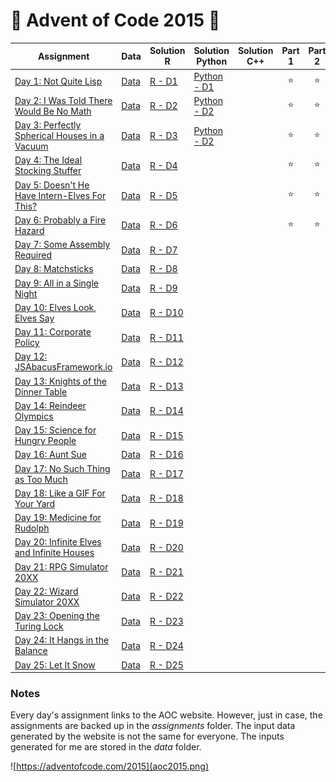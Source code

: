 # 🎄 Advent of Code 2015 🎁

| Assignment | Data | Solution R | Solution Python | Solution C++ | Part 1 | Part 2 |
|-------|---|---|---|---|:-:|:-:|
| [Day 1: Not Quite Lisp](https://adventofcode.com/2015/day/1) | [Data](data/day01.txt) | [R - D1](solutionsR/day01.R) | [Python - D1](solutionsPython/day01.py) |   | ⭐ | ⭐ |
| [Day 2: I Was Told There Would Be No Math](https://adventofcode.com/2015/day/2) | [Data](data/day02.txt) | [R - D2](solutionsR/day02.R) | [Python - D2](solutionsPython/day02.py) |   | ⭐ | ⭐ |
| [Day 3: Perfectly Spherical Houses in a Vacuum](https://adventofcode.com/2015/day/3) | [Data](data/day03.txt) | [R - D3](solutionsR/day03.R)  | [Python - D2](solutionsPython/day03.py) |   | ⭐ | ⭐ |
| [Day 4: The Ideal Stocking Stuffer](https://adventofcode.com/2015/day/4) | [Data](data/day04.txt) | [R - D4](solutionsR/day04.R)  |   |   | ⭐ | ⭐ |
| [Day 5: Doesn't He Have Intern-Elves For This?](https://adventofcode.com/2015/day/5) | [Data](data/day05.txt) | [R - D5](solutionsR/day05.R) |   |   | ⭐ | ⭐ |
| [Day 6: Probably a Fire Hazard](https://adventofcode.com/2015/day/6) | [Data](data/day06.txt) | [R - D6](solutionsR/day06.R) |   |   | ⭐ | ⭐ |
| [Day 7: Some Assembly Required](https://adventofcode.com/2015/day/7) | [Data](data/day07.txt) | [R - D7](solutionsR/day07.R) |   |   |   |   |
| [Day 8: Matchsticks](https://adventofcode.com/2015/day/8) | [Data](data/day08.txt) | [R - D8](solutionsR/day08.R) |   |   |   |   |
| [Day 9: All in a Single Night](https://adventofcode.com/2015/day/9) | [Data](data/day09.txt) | [R - D9](solutionsR/day09.R) |   |   |   |   |
| [Day 10: Elves Look, Elves Say](https://adventofcode.com/2015/day/10) | [Data](data/day10.txt) | [R - D10](solutionsR/day10.R) |   |   |   |   |
| [Day 11: Corporate Policy](https://adventofcode.com/2015/day/11) | [Data](data/day11.txt) | [R - D11](solutionsR/day11.R) |   |   |   |   |
| [Day 12: JSAbacusFramework.io](https://adventofcode.com/2015/day/12) | [Data](data/day12.txt) | [R - D12](solutionsR/day12.R) |   |   |   |   |
| [Day 13: Knights of the Dinner Table](https://adventofcode.com/2015/day/13) | [Data](data/day13.txt) | [R - D13](solutionsR/day13.R) |   |   |   |   |
| [Day 14: Reindeer Olympics](https://adventofcode.com/2015/day/14) | [Data](data/day14.txt) | [R - D14](solutionsR/day14.R) |   |   |   |   |
| [Day 15: Science for Hungry People](https://adventofcode.com/2015/day/15) | [Data](data/day15.txt) | [R - D15](solutionsR/day15.R) |   |   |   |   |
| [Day 16: Aunt Sue](https://adventofcode.com/2015/day/16) | [Data](data/day16.txt) | [R - D16](solutionsR/day16.R) |   |   |   |   |
| [Day 17: No Such Thing as Too Much](https://adventofcode.com/2015/day/17) | [Data](data/day17.txt) | [R - D17](solutionsR/day17.R) |   |   |   |   |
| [Day 18: Like a GIF For Your Yard](https://adventofcode.com/2015/day/18) | [Data](data/day18.txt) | [R - D18](solutionsR/day18.R) |   |   |   |   |
| [Day 19: Medicine for Rudolph](https://adventofcode.com/2015/day/19) | [Data](data/day19.txt) | [R - D19](solutionsR/day19.R) |   |   |   |   |
| [Day 20: Infinite Elves and Infinite Houses](https://adventofcode.com/2015/day/20) | [Data](data/day20.txt) | [R - D20](solutionsR/day20.R) |   |   |   |   |
| [Day 21: RPG Simulator 20XX](https://adventofcode.com/2015/day/21) | [Data](data/day21.txt) | [R - D21](solutionsR/day21.R) |   |   |   |   |
| [Day 22: Wizard Simulator 20XX](https://adventofcode.com/2015/day/22) | [Data](data/day22.txt) | [R - D22](solutionsR/day22.R) |   |   |   |   |
| [Day 23: Opening the Turing Lock](https://adventofcode.com/2015/day/23) | [Data](data/day23.txt) | [R - D23](solutionsR/day23.R) |   |   |   |   |
| [Day 24: It Hangs in the Balance](https://adventofcode.com/2015/day/24) | [Data](data/day24.txt) | [R - D24](solutionsR/day24.R) |   |   |   |   |
| [Day 25: Let It Snow](https://adventofcode.com/2015/day/25) | [Data](data/day25.txt) | [R - D25](solutionsR/day25.R) |   |   |   |   |


### Notes
Every day's assignment links to the AOC website. However, just in case, the assignments are backed up in the *assignments* folder. The input data generated by the website is not the same for everyone. The inputs generated for me are stored in the *data* folder.

![https://adventofcode.com/2015](aoc2015.png)
